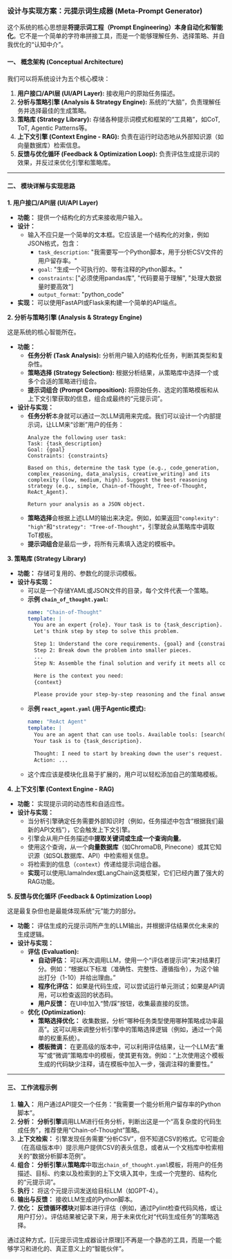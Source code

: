 
### **设计与实现方案：元提示词生成器 (Meta-Prompt Generator)**

这个系统的核心思想是**将提示词工程（Prompt Engineering）本身自动化和智能化**。它不是一个简单的字符串拼接工具，而是一个能够理解任务、选择策略、并自我优化的“认知中介”。

#### **一、 概念架构 (Conceptual Architecture)**

我们可以将系统设计为五个核心模块：



1.  **用户接口/API层 (UI/API Layer):** 接收用户的原始任务描述。
2.  **分析与策略引擎 (Analysis & Strategy Engine):** 系统的“大脑”，负责理解任务并选择最佳的生成策略。
3.  **策略库 (Strategy Library):** 存储各种提示词模式和框架的“工具箱”，如CoT, ToT, Agentic Patterns等。
4.  **上下文引擎 (Context Engine - RAG):** 负责在运行时动态地从外部知识源（如向量数据库）检索信息。
5.  **反馈与优化循环 (Feedback & Optimization Loop):** 负责评估生成提示词的效果，并反过来优化引擎和策略库。

---

#### **二、 模块详解与实现思路**

**1. 用户接口/API层 (UI/API Layer)**

*   **功能：** 提供一个结构化的方式来接收用户输入。
*   **设计：**
    *   输入不应只是一个简单的文本框。它应该是一个结构化的对象，例如JSON格式，包含：
        *   `task_description`: "我需要写一个Python脚本，用于分析CSV文件的用户留存率。"
        *   `goal`: "生成一个可执行的、带有注释的Python脚本。"
        *   `constraints`: ["必须使用pandas库", "代码要易于理解", "处理大数据量时要高效"]
        *   `output_format`: "python_code"
*   **实现：** 可以使用FastAPI或Flask来构建一个简单的API端点。

**2. 分析与策略引擎 (Analysis & Strategy Engine)**

这是系统的核心智能所在。

*   **功能：**
    *   **任务分析 (Task Analysis):** 分析用户输入的结构化任务，判断其类型和复杂性。
    *   **策略选择 (Strategy Selection):** 根据分析结果，从策略库中选择一个或多个合适的策略进行组合。
    *   **提示词组合 (Prompt Composition):** 将原始任务、选定的策略模板和从上下文引擎获取的信息，组合成最终的“元提示词”。
*   **设计与实现：**
    *   **任务分析**本身就可以通过一次LLM调用来完成。我们可以设计一个内部提示词，让LLM来“诊断”用户的任务：
        ```prompt
        Analyze the following user task:
        Task: {task_description}
        Goal: {goal}
        Constraints: {constraints}

        Based on this, determine the task type (e.g., code_generation, complex_reasoning, data_analysis, creative_writing) and its complexity (low, medium, high). Suggest the best reasoning strategy (e.g., simple, Chain-of-Thought, Tree-of-Thought, ReAct_Agent).

        Return your analysis as a JSON object.
        ```
    *   **策略选择**会根据上述LLM的输出来决定。例如，如果返回`"complexity": "high"`和`"strategy": "Tree-of-Thought"`，引擎就会从策略库中调取ToT模板。
    *   **提示词组合**是最后一步，将所有元素填入选定的模板中。

**3. 策略库 (Strategy Library)**

*   **功能：** 存储可复用的、参数化的提示词模板。
*   **设计与实现：**
    *   可以是一个存储YAML或JSON文件的目录，每个文件代表一个策略。
    *   **示例 `chain_of_thought.yaml`:**
        ```yaml
        name: "Chain-of-Thought"
        template: |
          You are an expert {role}. Your task is to {task_description}.
          Let's think step by step to solve this problem.

          Step 1: Understand the core requirements. {goal} and {constraints}.
          Step 2: Break down the problem into smaller pieces.
          ...
          Step N: Assemble the final solution and verify it meets all constraints.

          Here is the context you need:
          {context}

          Please provide your step-by-step reasoning and the final answer in the format of {output_format}.
        ```
    *   **示例 `react_agent.yaml` (用于Agentic模式):**
        ```yaml
        name: "ReAct Agent"
        template: |
          You are an agent that can use tools. Available tools: [search(query), python_interpreter(code)].
          Your task is to {task_description}.

          Thought: I need to start by breaking down the user's request.
          Action: ...
        ```
    *   这个库应该是模块化且易于扩展的，用户可以轻松添加自己的策略模板。

**4. 上下文引擎 (Context Engine - RAG)**

*   **功能：** 实现提示词的动态性和自适应性。
*   **设计与实现：**
    *   当分析引擎确定任务需要外部知识时（例如，任务描述中包含“根据我们最新的API文档”），它会触发上下文引擎。
    *   引擎会从用户任务描述中**提取关键词或生成一个查询向量**。
    *   使用这个查询，从一个**向量数据库**（如ChromaDB, Pinecone）或其它知识源（如SQL数据库、API）中检索相关信息。
    *   将检索到的信息（`context`）传递给提示词组合器。
    *   **实现**可以使用LlamaIndex或LangChain这类框架，它们已经内置了强大的RAG功能。

**5. 反馈与优化循环 (Feedback & Optimization Loop)**

这是最复杂但也是最能体现系统“元”能力的部分。

*   **功能：** 评估生成的元提示词所产生的LLM输出，并根据评估结果优化未来的生成逻辑。
*   **设计与实现：**
    *   **评估 (Evaluation):**
        *   **自动评估：** 可以再次调用LLM，使用一个“评估者提示词”来对结果打分。例如：“根据以下标准（准确性、完整性、遵循指令），为这个输出打分（1-10）并给出理由。”
        *   **程序化评估：** 如果是代码生成，可以尝试运行单元测试；如果是API调用，可以检查返回的状态码。
        *   **用户反馈：** 在UI中加入“赞/踩”按钮，收集最直接的反馈。
    *   **优化 (Optimization):**
        *   **策略选择优化：** 收集数据，分析“哪种任务类型使用哪种策略成功率最高”。这可以用来调整分析引擎中的策略选择逻辑（例如，通过一个简单的权重系统）。
        *   **模板微调：** 在更高级的版本中，可以利用评估结果，让一个LLM去“重写”或“微调”策略库中的模板，使其更有效。例如：“上次使用这个模板生成的代码缺少注释，请在模板中加入一步，强调注释的重要性。”

---

#### **三、 工作流程示例**

1.  **输入：** 用户通过API提交一个任务：“我需要一个能分析用户留存率的Python脚本”。
2.  **分析：** **分析引擎**调用LLM进行任务分析，判断出这是一个“高复杂度的代码生成任务”，推荐使用“Chain-of-Thought”策略。
3.  **上下文检索：** 引擎发现任务需要“分析CSV”，但不知道CSV的格式。它可能会（在高级版本中）提示用户提供CSV的表头信息，或者从一个文档库中检索相关的“数据分析脚本范例”。
4.  **组合：** **分析引擎**从**策略库**中取出`chain_of_thought.yaml`模板，将用户的任务描述、目标、约束以及检索到的上下文填入其中，生成一个完整的、结构化的“元提示词”。
5.  **执行：** 将这个元提示词发送给目标LLM（如GPT-4）。
6.  **输出与反馈：** 接收LLM生成的Python脚本。
7.  **优化：** **反馈循环模块**对脚本进行评估（例如，通过Pylint检查代码风格，或让用户打分）。评估结果被记录下来，用于未来优化对“代码生成任务”的策略选择。

通过这种方式，[[元提示词生成器设计原理]]不再是一个静态的工具，而是一个能够学习和进化的、真正意义上的“智能伙伴”。